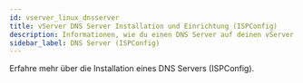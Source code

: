 ```yaml
---
id: vserver_linux_dnsserver
title: vServer DNS Server Installation und Einrichtung (ISPConfig)
description: Informationen, wie du einen DNS Server auf deinen vServer von ZAP-Hosting installieren kannst - ZAP-Hosting.com Dokumentationen
sidebar_label: DNS Server (ISPConfig)
---
```


Erfahre mehr über die Installation eines DNS Servers (ISPConfig).

